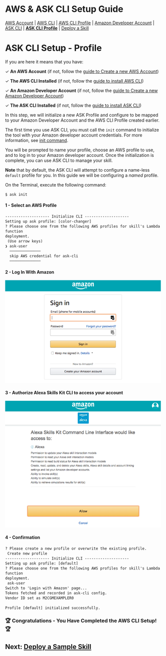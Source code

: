 # AWS & ASK CLI Setup Guide
[AWS Account](new-aws-account.md) | [AWS CLI](aws-cli-setup-intro.md) | [AWS CLI Profile](aws-cli-setup-profile.md) | [Amazon Developer Account](dev-portal-intro.md) | [ASK CLI](ask-cli-setup-intro.md) | **[ASK CLI Profile](ask-cli-setup-profile.md)** | [Deploy a Skill](deploy-sample-skill.md)



# ASK CLI Setup - Profile

If you are here it means that you have:

✓ **An AWS Account** (if not, follow the [guide to Create a new AWS Account](new-aws-account.md))

✓ **The AWS CLI Installed** (if not, follow the [guide to install AWS CLI](aws-cli-setup-install.md))

✓ **An Amazon Developer Account** (if not, follow the [guide to Create a new Amazon Developer Account](new-dev-portal-account.md))

✓ **The ASK CLI Installed** (if not, follow the [guide to install ASK CLI](ask-cli-setup-install.md))



In this step, we will initialize a new ASK Profile and configure to be mapped to your Amazon Developer Account and the AWS CLI Profile created earlier.



The first time you use ASK CLI, you must call the `init` command to initialize the tool with your Amazon developer account credentials. For more information, see [init command](https://developer.amazon.com/docs/smapi/ask-cli-command-reference.md#init-command).

You will be prompted to name your profile, choose an AWS profile to use, and to log in to your Amazon developer account. Once the initialization is complete, you can use ASK CLI to manage your skill.



**Note** that by default, the ASK CLI will attempt to configure a name-less `default` profile for you. In this guide we will be configuring a *named* profile.



On the Terminal, execute the following command:

```
$ ask init
```



#### 1 - Select an AWS Profile 

```
-------------------- Initialize CLI --------------------
Setting up ask profile: [color-changer]
? Please choose one from the following AWS profiles for skill's Lambda function
deployment.
 (Use arrow keys)
❯ ask-user
  ──────────────
  skip AWS credential for ask-cli
  ──────────────
```



#### 2 - Log In With Amazon

![](ask-cli-lwa-part1.png)

#### 3 - Authorize Alexa Skills Kit CLI to access your account

![](ask-cli-lwa-part2.png)

#### 4 - Confirmation

```
? Please create a new profile or overwrite the existing profile.
 Create new profile
-------------------- Initialize CLI --------------------
Setting up ask profile: [default]
? Please choose one from the following AWS profiles for skill's Lambda function
deployment.
 ask-user
Switch to 'Login with Amazon' page...
Tokens fetched and recorded in ask-cli config.
Vendor ID set as M2CGMEXAMPLER0

Profile [default] initialized successfully.
```



###    🏆 **Congratulations** - You Have Completed the AWS CLI Setup! 🏆

 

## Next:  [Deploy a Sample Skill](deploy-sample-skill.md)

